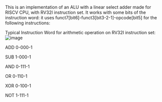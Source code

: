 This is an implementation of an ALU with a linear select adder made for RISCV CPU, with RV32I instruction set.
It works with some bits of the instruction word:
it uses funct7[bit6]-funct3[bit3-2-1]-opcode[bit5] for the following instructions:

Typical Instruction Word for arithmetic operation on RV32I instruction set:
![image](https://github.com/user-attachments/assets/2e8d9b6b-9d0b-4267-9622-c56d9736e1c8)


ADD 0-000-1

SUB 1-000-1

AND 0-111-1    

OR 0-110-1

XOR 0-100-1

NOT 1-111-1
